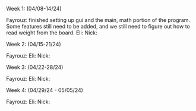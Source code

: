 Week 1: (04/08-14/24)

Fayrouz: finished setting up gui and the main, math portion of the program. Some features still need to be added, and we still need to figure out how to read weight from the board. 
Eli:
Nick:

Week 2: (04/15-21/24)

Fayrouz:
Eli:
Nick:

Week 3: (04/22-28/24)

Fayrouz:
Eli:
Nick:

Week 4: (04/29/24 - 05/05/24)

Fayrouz:
Eli:
Nick: